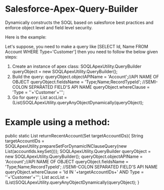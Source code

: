 # Salesforce-Apex-Query-Builder
Dynamically constructs the SOQL based on salesforce best practices and enforce object level and field level security.

Here is the example:

Let's suppose, you need to make a query like [SELECT Id, Name FROM Account WHERE Type='Customer'] then you need to follow the below given steps:

1. Create an instance of apex class:
SOQLApexUtility.QueryBuilder queryObject = new SOQLApexUtility.QueryBuilder();
2. Build the query:
queryObject.objectAPIName = 'Account';//API NAME OF OBJECT
queryObject.fieldsName = 'Type;Name;RecordTypeId'; //SEMI-COLON SEPARATED FIELD'S API NAME
queryObject.whereClause = 'Type = \''+'Customer'+'\'';
3. Go for query:
List<Account> accList = (List<Account>)SOQLApexUtility.queryAnyObjectDynamically(queryObject);

# Example using a method:

public static List<Object> returnRecentAccount(Set<String> targetAccountIDs){
    String targetAccountIDs = SOQLApexUtility.prepareSetForDynamicINClauseQuery(new List<String>(accountIds.keySet()));
    SOQLApexUtility.QueryBuilder queryObject = new SOQLApexUtility.QueryBuilder();
    queryObject.objectAPIName = 'Account';//API NAME OF OBJECT
    queryObject.fieldsName = 'Type;Name;RecordTypeId'; //SEMI-COLON SEPARATED FIELD'S API NAME
    queryObject.whereClause = 'Id IN '+targetAccountIDs+' AND Type = \''+'Customer'+'\'';
    List<Account> accList = (List<Account>)SOQLApexUtility.queryAnyObjectDynamically(queryObject);
  }
